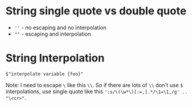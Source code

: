# String single quote vs double quote

- `''` - no escaping and no interpolation
- `""` - escaping and interpolation

# String Interpolation

`$"interpolate variable {foo}"`

Note: I need to escape `\` like this `\\`. So if there are lots of `\\` don't
use `$` interpolations, use single quote like this
`':s/\(\w*\)[:=,].*/\1=\1,/g' .. "\<cr>"`.

